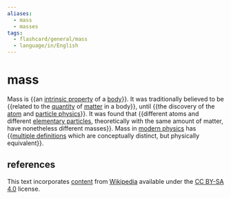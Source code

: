 ```yaml
---
aliases:
  - mass
  - masses
tags:
  - flashcard/general/mass
  - language/in/English
---
```


# mass

Mass is {{an [intrinsic property](intrinsic%20and%20extrinsic%20properties.md) of a [body](physical%20object.md)}}. It was traditionally believed to be {{related to the [quantity](physical%20quantity.md) of [matter](matter.md) in a body}}, until {{the discovery of the [atom](atom.md) and [particle physics](particle%20physics.md)}}. It was found that {{different atoms and different [elementary particles](elementary%20particle.md), theoretically with the same amount of matter, have nonetheless different masses}}. Mass in [modern physics](modern%20physics.md) has {{[multiple definitions](mass%20in%20special%20relativity.md) which are conceptually distinct, but physically equivalent}}. <!--SR:!2024-08-05,15,290!2024-08-03,13,270!2024-08-06,16,290!2024-08-25,29,270!2024-08-04,14,290-->

## references

This text incorporates [content](https://en.wikipedia.org/wiki/mass) from [Wikipedia](Wikipedia.md) available under the [CC BY-SA 4.0](https://creativecommons.org/licenses/by-sa/4.0/) license.

